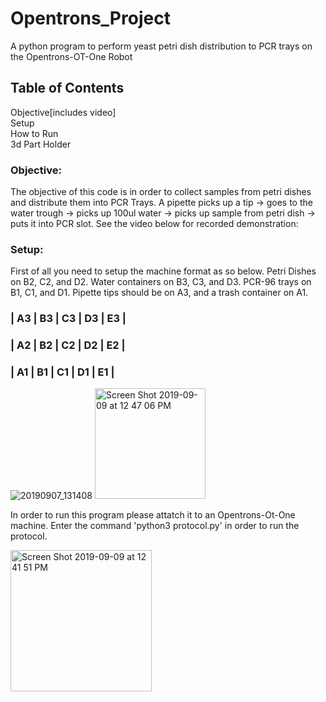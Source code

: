 # Opentrons_Project
A python program to perform yeast petri dish distribution to PCR trays on the Opentrons-OT-One Robot

## Table of Contents ##
Objective[includes video]  
Setup  
How to Run  
3d Part Holder  

### Objective: ###
  The objective of this code is in order to collect samples from petri dishes and distribute them into PCR Trays. A pipette picks up a tip -> goes to the water trough -> picks up 100ul water -> picks up sample from petri dish -> puts it into PCR slot. See the video below for recorded demonstration:
  
### Setup: ###

First of all you need to setup the machine format as so below. Petri Dishes on B2, C2, and D2. Water containers on B3, C3, and D3. PCR-96 trays on B1, C1, and D1. Pipette tips should be on A3, and a trash container on A1.

### | A3 | B3 | C3 | D3 | E3 |  ###
### | A2 | B2 | C2 | D2 | E2 | ###
### | A1 | B1 | C1 | D1 | E1 | ###


![20190907_131408](https://user-images.githubusercontent.com/27908897/64561522-d09db280-d2ff-11e9-9702-919270efb9c7.jpg)
<img width="177" alt="Screen Shot 2019-09-09 at 12 47 06 PM" src="https://user-images.githubusercontent.com/27908897/64561578-f3c86200-d2ff-11e9-9005-d91bda645826.png">

In order to run this program please attatch it to an Opentrons-Ot-One machine. Enter the command 'python3 protocol.py' in order to run the protocol.

<img width="226" alt="Screen Shot 2019-09-09 at 12 41 51 PM" src="https://user-images.githubusercontent.com/27908897/64561303-3fc6d700-d2ff-11e9-8b35-e4d969857f82.png">
